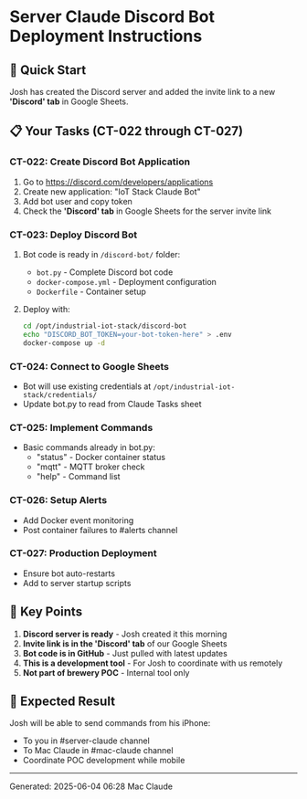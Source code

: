 # Server Claude Discord Bot Deployment Instructions

## 🎯 Quick Start

Josh has created the Discord server and added the invite link to a new **'Discord' tab** in Google Sheets.

## 📋 Your Tasks (CT-022 through CT-027)

### CT-022: Create Discord Bot Application
1. Go to https://discord.com/developers/applications
2. Create new application: "IoT Stack Claude Bot"
3. Add bot user and copy token
4. Check the **'Discord' tab** in Google Sheets for the server invite link

### CT-023: Deploy Discord Bot
1. Bot code is ready in `/discord-bot/` folder:
   - `bot.py` - Complete Discord bot code
   - `docker-compose.yml` - Deployment configuration
   - `Dockerfile` - Container setup

2. Deploy with:
   ```bash
   cd /opt/industrial-iot-stack/discord-bot
   echo "DISCORD_BOT_TOKEN=your-bot-token-here" > .env
   docker-compose up -d
   ```

### CT-024: Connect to Google Sheets
- Bot will use existing credentials at `/opt/industrial-iot-stack/credentials/`
- Update bot.py to read from Claude Tasks sheet

### CT-025: Implement Commands
- Basic commands already in bot.py:
  - "status" - Docker container status
  - "mqtt" - MQTT broker check
  - "help" - Command list

### CT-026: Setup Alerts
- Add Docker event monitoring
- Post container failures to #alerts channel

### CT-027: Production Deployment
- Ensure bot auto-restarts
- Add to server startup scripts

## 🚀 Key Points

1. **Discord server is ready** - Josh created it this morning
2. **Invite link is in the 'Discord' tab** of our Google Sheets
3. **Bot code is in GitHub** - Just pulled with latest updates
4. **This is a development tool** - For Josh to coordinate with us remotely
5. **Not part of brewery POC** - Internal tool only

## 📱 Expected Result

Josh will be able to send commands from his iPhone:
- To you in #server-claude channel
- To Mac Claude in #mac-claude channel
- Coordinate POC development while mobile

---
Generated: 2025-06-04 06:28
Mac Claude
